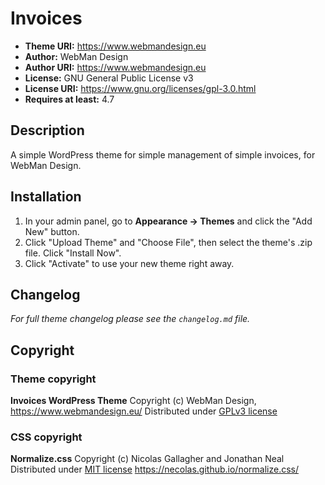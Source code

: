 # Invoices

* **Theme URI:**          https://www.webmandesign.eu
* **Author:**             WebMan Design
* **Author URI:**         https://www.webmandesign.eu
* **License:**            GNU General Public License v3
* **License URI:**        https://www.gnu.org/licenses/gpl-3.0.html
* **Requires at least:**  4.7


## Description

A simple WordPress theme for simple management of simple invoices, for WebMan Design.


## Installation

1. In your admin panel, go to **Appearance &rarr; Themes** and click the "Add New" button.
2. Click "Upload Theme" and "Choose File", then select the theme's .zip file. Click "Install Now".
3. Click "Activate" to use your new theme right away.


## Changelog

*For full theme changelog please see the `changelog.md` file.*


## Copyright

### Theme copyright

**Invoices WordPress Theme**
Copyright (c) WebMan Design, https://www.webmandesign.eu/
Distributed under [GPLv3 license](https://www.gnu.org/licenses/gpl-3.0.html)

### CSS copyright

**Normalize.css**
Copyright (c) Nicolas Gallagher and Jonathan Neal
Distributed under [MIT license](https://opensource.org/licenses/MIT)
https://necolas.github.io/normalize.css/

